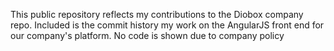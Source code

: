 This public repository reflects my contributions to the Diobox company repo. Included is the commit history my work on the AngularJS front end for our company's platform. No code is shown due to company policy